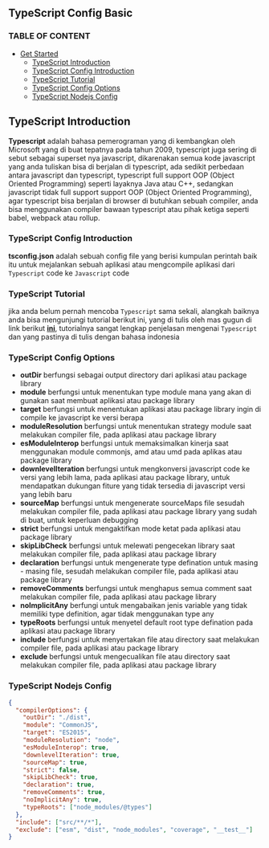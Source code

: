 ## TypeScript Config Basic

### TABLE OF CONTENT

- [Get Started](#get-started)
  - [TypeScript Introduction](#TypeScript-Introduction)
  - [TypeScript Config Introduction](#TypeScript-Config-Introduction)
  - [TypeScript Tutorial](#TypeScript-Tutorial)
  - [TypeScript Config Options](#TypeScript-Config-Options)
  - [TypeScript Nodejs Config](#TypeScript-Nodejs-Config)

## TypeScript Introduction

**Typescript** adalah bahasa pemerograman yang di kembangkan oleh Microsoft yang di buat tepatnya pada tahun 2009, typescript juga sering di sebut sebagai superset nya javascript, dikarenakan semua kode javascript yang anda tuliskan bisa di berjalan di typescript, ada sedikit perbedaan antara javascript dan typescript, typescript full support OOP (Object Oriented Programming) seperti layaknya Java atau C++, sedangkan javascript tidak full support support OOP (Object Oriented Programming), agar typescript bisa berjalan di browser di butuhkan sebuah compiler, anda bisa menggunakan compiler bawaan typescript atau pihak ketiga seperti babel, webpack atau rollup.

### TypeScript Config Introduction

**tsconfig.json** adalah sebuah config file yang berisi kumpulan perintah baik itu untuk mejalankan sebuah aplikasi atau mengcompile aplikasi dari `Typescript` code ke `Javascript` code

### TypeScript Tutorial

jika anda belum pernah mencoba `Typescript` sama sekali, alangkah baiknya anda bisa mengunjungi tutorial berikut ini, yang di tulis oleh mas gugun di link berikut **[ini](https://github.com/gungunfebrianza/Belajar-Dengan-Jenius-DenoTheWKWKLand/blob/master/Typescript.md)**, tutorialnya sangat lengkap penjelasan mengenai `Typescript` dan yang pastinya di tulis dengan bahasa indonesia

### TypeScript Config Options

- **outDir** berfungsi sebagai output directory dari aplikasi atau package library
- **module** berfungsi untuk menentukan type module mana yang akan di gunakan saat membuat aplikasi atau package library
- **target** berfungsi untuk menentukan aplikasi atau package library ingin di compile ke javascript ke versi berapa
- **moduleResolution** berfungsi untuk menentukan strategy module saat melakukan compiler file, pada aplikasi atau package library
- **esModuleInterop** berfungsi untuk memaksimalkan kinerja saat menggunakan module commonjs, amd atau umd pada aplikas atau package library
- **downlevelIteration** berfungsi untuk mengkonversi javascript code ke versi yang lebih lama, pada aplikasi atau package library, untuk mendapatkan dukungan fiture yang tidak tersedia di javascript versi yang lebih baru
- **sourceMap** berfungsi untuk mengenerate sourceMaps file sesudah melakukan compiler file, pada aplikasi atau package library yang sudah di buat, untuk keperluan debugging
- **strict** berfungsi untuk mengaktifkan mode ketat pada aplikasi atau package library
- **skipLibCheck** berfungsi untuk melewati pengecekan library saat melakukan compiler file, pada aplikasi atau package library
- **declaration** berfungsi untuk mengenerate type defination untuk masing - masing file, sesudah melakukan compiler file, pada aplikasi atau package library
- **removeComments** berfungsi untuk menghapus semua comment saat melakukan compiler file, pada aplikasi atau package library
- **noImplicitAny** berfungi untuk mengabaikan jenis variable yang tidak memiliki type definition, agar tidak menggunakan type any
- **typeRoots** berfungsi untuk menyetel default root type defination pada aplikasi atau package library
- **include** berfungsi untuk menyertakan file atau directory saat melakukan compiler file, pada aplikasi atau package library
- **exclude** berfungsi untuk mengecualikan file atau directory saat melakukan compiler file, pada aplikasi atau package library

### TypeScript Nodejs Config

```json
{
  "compilerOptions": {
    "outDir": "./dist",
    "module": "CommonJS",
    "target": "ES2015",
    "moduleResolution": "node",
    "esModuleInterop": true,
    "downlevelIteration": true,
    "sourceMap": true,
    "strict": false,
    "skipLibCheck": true,
    "declaration": true,
    "removeComments": true,
    "noImplicitAny": true,
    "typeRoots": ["node_modules/@types"]
  },
  "include": ["src/**/*"],
  "exclude": ["esm", "dist", "node_modules", "coverage", "__test__"]
}
```
